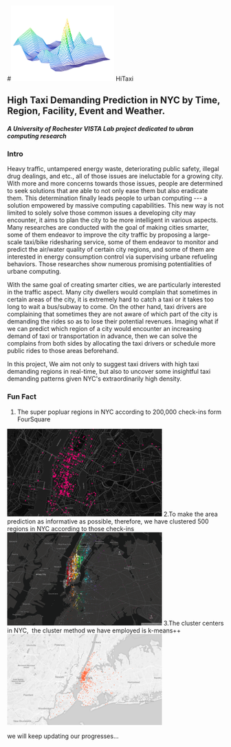 #<img src="https://github.com/xuefeng7/HiTaxi/blob/master/figure/hitaxi.png" width="240"> HiTaxi
## High Taxi Demanding Prediction in NYC by Time, Region, Facility, Event and Weather.
##### A University of Rochester VISTA Lab project dedicated to ubran computing research

### Intro
Heavy traffic, untampered energy waste, deteriorating public safety, illegal drug dealings, and etc., all of those issues are ineluctable for a growing city. With more and more concerns towards those issues, people are determined to seek solutions that are able to not only ease them but also eradicate them. This determination finally leads people to urban computing --- a solution empowered by massive computing capabilities. This new way is not limited to solely solve those common issues a developing city may encounter, it aims to plan the city to be more intelligent in various aspects. Many researches are conducted with the goal of making cities smarter, some of them endeavor to improve the city traffic by proposing a large-scale taxi/bike ridesharing service, some of them endeavor to monitor and predict the air/water quality of certain city regions, and some of them are interested in energy consumption control via supervising urbane refueling behaviors. Those researches show numerous promising potentialities of urbane computing.

With the same goal of creating smarter cities, we are particularly interested in the traffic aspect.  Many city dwellers would complain that sometimes in certain areas of the city, it is extremely hard to catch a taxi or it takes too long to wait a bus/subway to come. On the other hand, taxi drivers are complaining that sometimes they are not aware of which part of the city is demanding the rides so as to lose their potential revenues. Imaging what if we can predict which region of a city would encounter an increasing demand of taxi or transportation in advance, then we can solve the complains from both sides by allocating the taxi drivers or schedule more public rides to those areas beforehand.

In this project, We aim not only to suggest taxi drivers with high taxi demanding regions in real-time, but also to uncover some insightful taxi demanding patterns given NYC's extraordinarily high density.

### Fun Fact
1. The super popluar regions in NYC according to 200,000 check-ins form FourSquare
<img src="https://github.com/xuefeng7/HiTaxi/blob/master/figure/super_popular_venus_NYC.png" width="360">
2.To make the area prediction as informative as possible, therefore, we have clustered 500 regions in NYC according to those check-ins
<img src="https://github.com/xuefeng7/HiTaxi/blob/master/figure/nyc_popular_region_clustering_500.png" width="360">
3.The cluster centers in NYC,  the cluster method we have employed is k-means++
<img src="https://github.com/xuefeng7/HiTaxi/blob/master/figure/cluster_centers.png" width="360">

we will keep updating our progresses...
